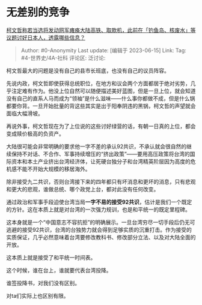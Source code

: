# 无差别的竞争
[柯文哲称若当选将发动网军瘫痪大陆高铁、取款机，此前在「钓鱼岛、核废水」等议题讨好日本人，透露哪些信息？](https://www.zhihu.com/question/606148038/answer/3074357719)

> Author: #0-Anonymity
> Last update: [编辑于 2023-06-15]
> Link:
> Tag: #4-世界史/4A-社科 
> 评论区:
> 泛讨论:

柯文哲最大的问题是没有自己的县市长班底，也没有自己的议员阵容。

先说内政，柯文哲即使获得总统职位，在地方和议会两个方面都居于绝对劣势，几乎注定难有作为。他没上位自然可以随便描述美好蓝图，但是一旦上位，就会知道没有自己的直系人马而成为“领袖”是什么滋味——什么事你都做不成，但是什么锅都要你背。一旦开始批量的背这些其实是出于阳奉阴违的黑锅，柯文哲的声望就会面临大幅滑坡。

再说外事，柯文哲现在为了上位说的这些讨好绿营的话，有朝一日真的上位，都会变成赎价极高的负资产。

大陆很可能会非常明确的要求他一字不差的承认92共识，不承认就会很自然的继续保持不对话、不合作、军事持续增压的“挤出政策”——要用高压政策将台湾的国际资本和本土产业挤出台湾经济体，让死硬台独分子和台湾精英阶层因为高度的危机感不能不开始大规模的移居海外。

除非接受九二共识，否则台湾接下来的四年都只有坏消息和更坏的消息，只有悲观和更大的悲观，谁做总统、哪个政党上台，都对此没有任何改变。

通过政治和军事手段迫使台湾当局**一字不易的接受92共识**，估计是我们一个既定的方针。这在本质上就是对台湾的一次强力规训，也是和平统一的既定里程碑。

这本身就是一个“中国意志不容抗拒”的明确展示。一旦台湾穷尽一切手段后仍无可逃避的接受92共识，台湾的台独势力就会得到足够实质的沉重打击。作为接受的实质保证，几乎必然意味着台湾要修改教科书、修改部分立法、以及对大陆全面的开放。

这本质上就是接受了和平统一时间表。

这个时候，谁在台上，谁就要代表台湾投降。

谁签投降书，对我们没有区别。

对ta们实际上也区别有限。